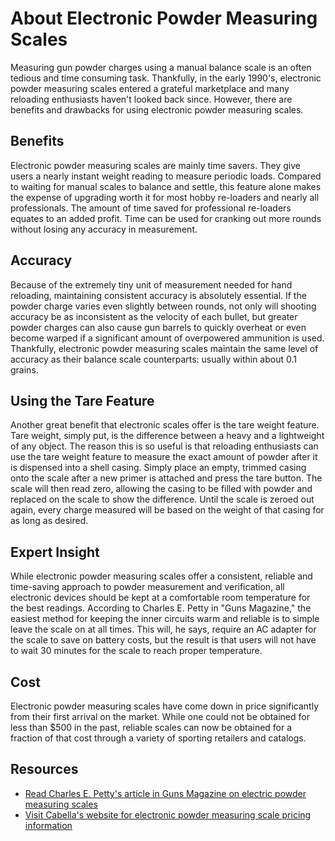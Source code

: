 # About Electronic Powder Measuring Scales

Measuring gun powder charges using a manual balance scale is an often tedious and time consuming task. Thankfully, in the early 1990's, electronic powder measuring scales entered a grateful marketplace and many reloading enthusiasts haven't looked back since. However, there are benefits and drawbacks for using electronic powder measuring scales.

## Benefits

Electronic powder measuring scales are mainly time savers. They give users a nearly instant weight reading to measure periodic loads. Compared to waiting for manual scales to balance and settle, this feature alone makes the expense of upgrading worth it for most hobby re-loaders and nearly all professionals. The amount of time saved for professional re-loaders equates to an added profit. Time can be used for cranking out more rounds without losing any accuracy in measurement.

## Accuracy

Because of the extremely tiny unit of measurement needed for hand reloading, maintaining consistent accuracy is absolutely essential. If the powder charge varies even slightly between rounds, not only will shooting accuracy be as inconsistent as the velocity of each bullet, but greater powder charges can also cause gun barrels to quickly overheat or even become warped if a significant amount of overpowered ammunition is used. Thankfully, electronic powder measuring scales maintain the same level of accuracy as their balance scale counterparts: usually within about 0.1 grains.

## Using the Tare Feature

Another great benefit that electronic scales offer is the tare weight feature. Tare weight, simply put, is the difference between a heavy and a lightweight of any object. The reason this is so useful is that reloading enthusiasts can use the tare weight feature to measure the exact amount of powder after it is dispensed into a shell casing. Simply place an empty, trimmed casing onto the scale after a new primer is attached and press the tare button. The scale will then read zero, allowing the casing to be filled with powder and replaced on the scale to show the difference. Until the scale is zeroed out again, every charge measured will be based on the weight of that casing for as long as desired.

## Expert Insight

While electronic powder measuring scales offer a consistent, reliable and time-saving approach to powder measurement and verification, all electronic devices should be kept at a comfortable room temperature for the best readings. According to Charles E. Petty in "Guns Magazine," the easiest method for keeping the inner circuits warm and reliable is to simple leave the scale on at all times. This will, he says, require an AC adapter for the scale to save on battery costs, but the result is that users will not have to wait 30 minutes for the scale to reach proper temperature.

## Cost

Electronic powder measuring scales have come down in price significantly from their first arrival on the market. While one could not be obtained for less than $500 in the past, reliable scales can now be obtained for a fraction of that cost through a variety of sporting retailers and catalogs.

## Resources

- [Read Charles E. Petty's article in Guns Magazine on electric powder measuring scales](http://findarticles.com/p/articles/mim0BQY/is149/ai94765135)
- [Visit Cabella's website for electronic powder measuring scale pricing information](http://www.cabelas.com)

